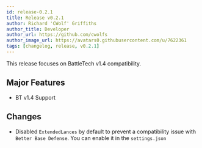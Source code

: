 ```yaml
---
id: release-0.2.1
title: Release v0.2.1
author: Richard 'CWolf' Griffiths
author_title: Developer
author_url: https://github.com/cwolfs
author_image_url: https://avatars0.githubusercontent.com/u/7622361
tags: [changelog, release, v0.2.1]
---
```


This release focuses on BattleTech v1.4 compatibility.

## Major Features

- BT v1.4 Support

## Changes

- Disabled `ExtendedLances` by default to prevent a compatibility issue with `Better Base Defense`. You can enable it in the `settings.json`
